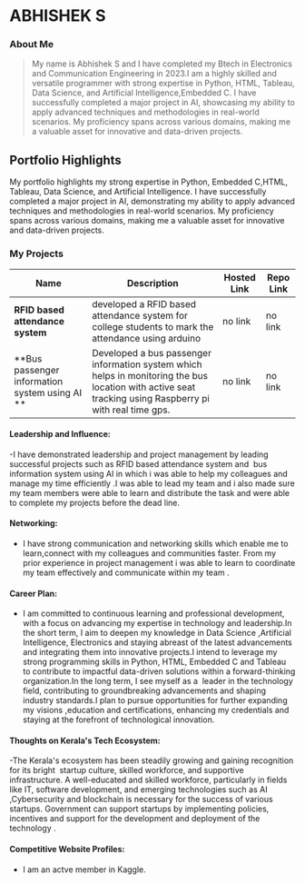 # ABHISHEK S

### About Me

> My name is Abhishek S and I have completed my Btech  in Electronics and Communication Engineering in 2023.I am a highly skilled and versatile programmer with strong expertise in Python, HTML, Tableau, Data Science, and Artificial Intelligence,Embedded C. I have successfully completed a major project in AI, showcasing my ability to apply advanced techniques and methodologies in real-world scenarios. My proficiency spans across various domains, making me a valuable asset for innovative and data-driven projects.

## Portfolio Highlights
My portfolio highlights my strong expertise in Python, Embedded C,HTML, Tableau, Data Science, and Artificial Intelligence. I have successfully completed a major project in AI, demonstrating my ability to apply advanced techniques and methodologies in real-world scenarios. My proficiency spans across various domains, making me a valuable asset for innovative and data-driven projects.

### My Projects

| Name                | Description                                                               | Hosted Link                              | Repo Link                                                      |
|---------------------|---------------------------------------------------------------------------|------------------------------------------|----------------------------------------------------------------|
| **RFID based attendance system**  | developed a RFID based attendance system for college students to mark the attendance using arduino                                             | no link    | no link             |
| **Bus passenger information system using AI **  | Developed a bus passenger information system which helps in monitoring the bus location with active seat tracking using Raspberry pi with real time gps.                                            | no link    | no link             |

#### Leadership and Influence:

-I have demonstrated leadership and project management by leading successful projects such as RFID based attendance system and  bus information system using AI in which i was able to help my colleagues and manage my time efficiently .I was able to lead my team and i also made sure my team members were able to learn and distribute the task and were able to complete my projects before the dead line. 

#### Networking:

- I have strong communication and networking skills which enable me to learn,connect with my colleagues and communities faster. From my prior experience in project management i was able to learn to coordinate my team effectively and communicate within my team .

#### Career Plan:

- I am committed to continuous learning and professional development, with a focus on advancing my expertise in technology and leadership.In the short term, I aim to deepen my knowledge in Data Science ,Artificial Intelligence, Electronics and staying abreast of the latest advancements and integrating them into innovative projects.I intend to leverage my strong programming skills in Python, HTML, Embedded C and Tableau to contribute to impactful data-driven solutions within a forward-thinking organization.In the long term, I see myself as a  leader in the technology field, contributing to groundbreaking advancements and shaping industry standards.I plan to pursue opportunities for further expanding my visions ,education and certifications, enhancing my credentials and staying at the forefront of technological innovation.

#### Thoughts on Kerala's Tech Ecosystem:

-The Kerala's ecosystem has been steadily growing and gaining recognition for its bright  startup culture, skilled workforce, and supportive infrastructure. A well-educated and skilled workforce, particularly in fields like IT, software development, and emerging technologies such as AI ,Cybersecurity and blockchain is necessary for the success of various startups. Government can support startups by implementing policies, incentives and support for the development and deployment of the technology .




#### Competitive Website Profiles:

- I am an actve member in Kaggle.



